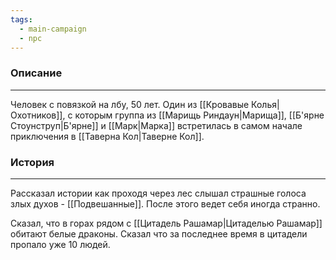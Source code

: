 ```yaml
---
tags:
  - main-campaign
  - npc
---
```

### Описание
---
Человек с повязкой на лбу, 50 лет.
Один из [[Кровавые Колья|Охотников]], с которым группа из [[Марищь Риндаун|Марища]], [[Б'ярне Стоунструп|Б'ярне]] и [[Марк|Марка]] встретилась в самом начале приключения в [[Таверна Кол|Таверне Кол]].

### История
---
Рассказал истории как проходя через лес слышал страшные голоса злых духов - [[Подвешанные]]. После этого ведет себя иногда странно.

Сказал, что в горах рядом с [[Цитадель Рашамар|Цитаделью Рашамар]] обитают белые драконы.
Сказал что за последнее время в цитадели пропало уже 10 людей.